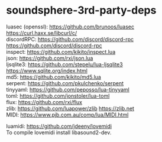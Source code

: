 # soundsphere-3rd-party-deps

luasec (openssl): https://github.com/brunoos/luasec https://curl.haxx.se/libcurl/c/  
discordRPC: https://github.com/discord/discord-rpc https://github.com/discord/discord-rpc  
inspect: https://github.com/kikito/inspect.lua  
json: https://github.com/rxi/json.lua  
ljsqlite3: https://github.com/stepelu/lua-ljsqlite3 https://www.sqlite.org/index.html  
md5: https://github.com/kikito/md5.lua  
serpent: https://github.com/pkulchenko/serpent  
tinyyaml: https://github.com/peposso/lua-tinyyaml  
toml: https://github.com/jonstoler/lua-toml  
flux: https://github.com/rxi/flux  
zlib: https://github.com/luapower/zlib https://zlib.net   
MIDI: https://www.pjb.com.au/comp/lua/MIDI.html 

luamidi: https://github.com/jdeeny/lovemidi  
To compile lovemidi install libasound2-dev.  

